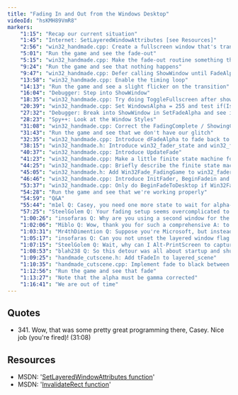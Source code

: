 ```yaml
---
title: "Fading In and Out from the Windows Desktop"
videoId: "hsKMH89VmR8"
markers:
    "1:15": "Recap our current situation"
    "1:45": "Internet: SetLayeredWindowAttributes [see Resources]"
    "2:56": "win32_handmade.cpp: Create a fullscreen window that's transparent but black, and gradually increase its opacity"
    "5:01": "Run the game and see the fade-out"
    "5:15": "win32_handmade.cpp: Make the fade-out routine something that can be called incrementally"
    "9:24": "Run the game and see that nothing happens"
    "9:47": "win32_handmade.cpp: Defer calling ShowWindow until FadeAlpha is 1.0f"
    "13:58": "win32_handmade.cpp: Enable the timing loop"
    "14:13": "Run the game and see a slight flicker on the transition"
    "16:04": "Debugger: Step into ShowWindow"
    "18:35": "win32_handmade.cpp: Try doing ToggleFullscreen after showing it, then try and force a repaint [see Resources]"
    "20:39": "win32_handmade.cpp: Set WindowsAlpha = 255 and test if(IsWindowVisible)"
    "27:32": "Debugger: Break into ShowWindow in SetFadeAlpha and see it's not getting called"
    "28:23": "Spy++: Look at the Window Styles"
    "31:08": "win32_handmade.cpp: Correct the FadingComplete / ShowingComplete tests (!quote 341)"
    "31:43": "Run the game and see that we don't have our glitch"
    "32:35": "win32_handmade.cpp: Introduce dFadeAlpha to fade back to the desktop"
    "38:15": "win32_handmade.h: Introduce win32_fader_state and win32_fader"
    "40:37": "win32_handmade.cpp: Introduce UpdateFade"
    "41:23": "win32_handmade.cpp: Make a little finite state machine for the fades"
    "44:25": "win32_handmade.cpp: Briefly describe the finite state machine"
    "45:05": "win32_handmade.h: Add Win32Fade_FadingGame to win32_fader_state"
    "46:46": "win32_handmade.cpp: Introduce InitFader, BeginFadein and BeginFadeOut"
    "53:37": "win32_handmade.cpp: Only do BeginFadeToDesktop if Win32Fade_Inactive"
    "54:28": "Run the game and see that we're working properly"
    "54:59": "Q&A"
    "55:44": "m1el Q: Casey, you need one more state to wait for alpha-enabled window to show, because you might have the same bug when you fade to desktop"
    "57:25": "SteelGolem Q: Your fading setup seems overcomplicated to me. Why not just take a screenshot, blit that to the back buffer, and fade that? What platforms wouldn't that work for?"
    "1:00:26": "insofaras Q: Why are you using a second window for the fade in, instead of just fading in the main window?"
    "1:02:06": "Miblo Q: Wow, thank you for such a comprehensive A: to my Q:. That's exactly what I wanted! Another small one: Would it be possible to make bits of the window transparent, e.g. for the situation where some monstar has torn a hole in the game window, revealing the desktop beneath?"
    "1:03:31": "Mr4thDimention Q: Suppose you're Microsoft, but instead of wanting all of the money in the world you just want to make a living selling your OS. Do you think you could do that while providing a good way for users of your platform to debug the code that uses your API?"
    "1:05:17": "insofaras Q: Can you not unset the layered window flag after doing the fade?"
    "1:07:15": "SteelGolem Q: Wait, why can I Alt-PrintScreen to capture HDCP with windows but I can't take a screencap manually? I have lots of screenshots of my PS3 through the player via prntscrnt"
    "1:08:53": "blah238 Q: So this detour was all about startup and shutdown fades, but how would you implement fading in between in-game scenes? This shouldn't involve the Windows API, correct?"
    "1:09:25": "handmade_cutscene.h: Add tFadeIn to layered_scene"
    "1:10:35": "handmade_cutscene.cpp: Implement fade to black between cutscene shots"
    "1:12:56": "Run the game and see that fade"
    "1:13:27": "Note that the alpha must be gamma corrected"
    "1:16:41": "We are out of time"
---
```


## Quotes

* 341\. Wow, that was some pretty great programming there, Casey. Nice job (you're fired)! (31:08)

## Resources

* MSDN: '[SetLayeredWindowAttributes function](https://msdn.microsoft.com/en-us/library/windows/desktop/ms633540)'
* MSDN: '[InvalidateRect function](https://msdn.microsoft.com/en-us/library/windows/desktop/dd145002)'
